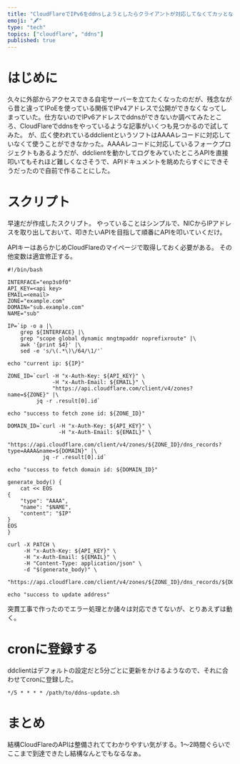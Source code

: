 ```yaml
---
title: "CloudFlareでIPv6をddnsしようとしたらクライアントが対応してなくてカッとなってAPIを直接叩いた話"
emoji: "🖋"
type: "tech"
topics: ["cloudflare", "ddns"]
published: true
---
```


# はじめに

久々に外部からアクセスできる自宅サーバーを立てたくなったのだが、残念ながら昔と違ってIPoEを使っている関係でIPv4アドレスで公開ができなくなってしまっていた。仕方ないのでIPv6アドレスでddnsができないか調べてみたところ、CloudFlareでddnsをやっているような記事がいくつも見つかるので試してみた。
が、広く使われているddclientというソフトはAAAAレコードに対応していなくて使うことができなかった。AAAAレコードに対応しているフォークプロジェクトもあるようだが、ddclientを動かしてログをみていたところAPIを直接叩いてもそれほど難しくなさそうで、APIドキュメントを眺めたらすぐにできそうだったので自前で作ることにした。

# スクリプト

早速だが作成したスクリプト。
やっていることはシンプルで、NICからIPアドレスを取り出しておいて、叩きたいAPIを目指して順番にAPIを叩いていくだけ。

APIキーはあらかじめCloudFlareのマイページで取得しておく必要がある。
その他変数は適宜修正する。

```
#!/bin/bash

INTERFACE="enp3s0f0"
API_KEY=<api key>
EMAIL=<email>
ZONE="example.com"
DOMAIN="sub.example.com"
NAME="sub"

IP=`ip -o a |\
    grep ${INTERFACE} |\
    grep "scope global dynamic mngtmpaddr noprefixroute" |\
    awk '{print $4}' |\
    sed -e 's/\(.*\)\/64/\1/'`

echo "current ip: ${IP}"

ZONE_ID=`curl -H "x-Auth-Key: ${API_KEY}" \
              -H "x-Auth-Email: ${EMAIL}" \
              "https://api.cloudflare.com/client/v4/zones?name=${ZONE}" |\
	     jq -r .result[0].id`

echo "success to fetch zone id: ${ZONE_ID}"

DOMAIN_ID=`curl -H "x-Auth-Key: ${API_KEY}" \
	            -H "x-Auth-Email: ${EMAIL}" \
		        "https://api.cloudflare.com/client/v4/zones/${ZONE_ID}/dns_records?type=AAAA&name=${DOMAIN}" |\
           jq -r .result[0].id`

echo "success to fetch domain id: ${DOMAIN_ID}"

generate_body() {
    cat << EOS
{
    "type": "AAAA",
    "name": "$NAME",
    "content": "$IP"
}
EOS
}

curl -X PATCH \
     -H "x-Auth-Key: ${API_KEY}" \
     -H "x-Auth-Email: ${EMAIL}" \
     -H "Content-Type: application/json" \
     -d "$(generate_body)" \
     "https://api.cloudflare.com/client/v4/zones/${ZONE_ID}/dns_records/${DOMAIN_ID}"

echo "success to update address"
```

突貫工事で作ったのでエラー処理とか諸々は対応できてないが、とりあえずは動く。

# cronに登録する

ddclientはデフォルトの設定だと5分ごとに更新をかけるようなので、それに合わせてcronに登録した。

```
*/5 * * * * /path/to/ddns-update.sh
```

# まとめ

結構CloudFlareのAPIは整備されててわかりやすい気がする。1〜2時間ぐらいでここまで到達できたし結構なんとでもなるなぁ。
